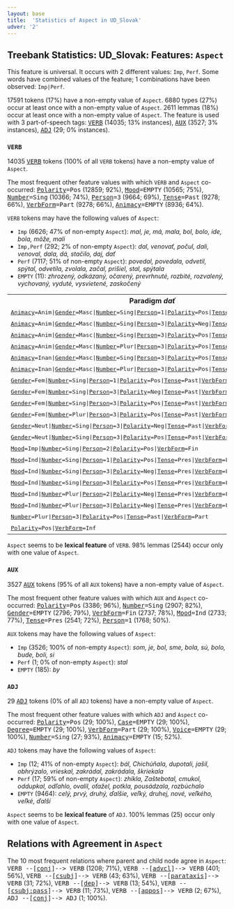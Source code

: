 ```yaml
---
layout: base
title:  'Statistics of Aspect in UD_Slovak'
udver: '2'
---
```


## Treebank Statistics: UD_Slovak: Features: `Aspect`

This feature is universal.
It occurs with 2 different values: `Imp`, `Perf`.
Some words have combined values of the feature; 1 combinations have been observed: `Imp|Perf`.

17591 tokens (17%) have a non-empty value of `Aspect`.
6880 types (27%) occur at least once with a non-empty value of `Aspect`.
2611 lemmas (18%) occur at least once with a non-empty value of `Aspect`.
The feature is used with 3 part-of-speech tags: <tt><a href="sk-pos-VERB.html">VERB</a></tt> (14035; 13% instances), <tt><a href="sk-pos-AUX.html">AUX</a></tt> (3527; 3% instances), <tt><a href="sk-pos-ADJ.html">ADJ</a></tt> (29; 0% instances).

### `VERB`

14035 <tt><a href="sk-pos-VERB.html">VERB</a></tt> tokens (100% of all `VERB` tokens) have a non-empty value of `Aspect`.

The most frequent other feature values with which `VERB` and `Aspect` co-occurred: <tt><a href="sk-feat-Polarity.html">Polarity</a></tt><tt>=Pos</tt> (12859; 92%), <tt><a href="sk-feat-Mood.html">Mood</a></tt><tt>=EMPTY</tt> (10565; 75%), <tt><a href="sk-feat-Number.html">Number</a></tt><tt>=Sing</tt> (10366; 74%), <tt><a href="sk-feat-Person.html">Person</a></tt><tt>=3</tt> (9664; 69%), <tt><a href="sk-feat-Tense.html">Tense</a></tt><tt>=Past</tt> (9278; 66%), <tt><a href="sk-feat-VerbForm.html">VerbForm</a></tt><tt>=Part</tt> (9278; 66%), <tt><a href="sk-feat-Animacy.html">Animacy</a></tt><tt>=EMPTY</tt> (8936; 64%).

`VERB` tokens may have the following values of `Aspect`:

* `Imp` (6626; 47% of non-empty `Aspect`): <em>mal, je, má, mala, bol, bolo, ide, bola, môže, mali</em>
* `Imp,Perf` (292; 2% of non-empty `Aspect`): <em>dal, venovať, počul, dali, venoval, dala, dá, stačilo, daj, dať</em>
* `Perf` (7117; 51% of non-empty `Aspect`): <em>povedal, povedala, odvetil, spýtal, odvetila, zvolala, začal, prišiel, stal, spýtala</em>
* `EMPTY` (11): <em>zhrozený, odkázaný, očarený, prevrhnuté, rozbité, rozvalený, vychovaný, vyduté, vysvietené, zaskočený</em>

<table>
  <tr><th>Paradigm <i>dať</i></th><th><tt>Imp</tt></th><th><tt>Imp,Perf</tt></th><th><tt>Perf</tt></th></tr>
  <tr><td><tt><tt><a href="sk-feat-Animacy.html">Animacy</a></tt><tt>=Anim</tt>|<tt><a href="sk-feat-Gender.html">Gender</a></tt><tt>=Masc</tt>|<tt><a href="sk-feat-Number.html">Number</a></tt><tt>=Sing</tt>|<tt><a href="sk-feat-Person.html">Person</a></tt><tt>=1</tt>|<tt><a href="sk-feat-Polarity.html">Polarity</a></tt><tt>=Pos</tt>|<tt><a href="sk-feat-Tense.html">Tense</a></tt><tt>=Past</tt>|<tt><a href="sk-feat-VerbForm.html">VerbForm</a></tt><tt>=Part</tt></tt></td><td></td><td><em>dal</em></td><td><em>dal</em></td></tr>
  <tr><td><tt><tt><a href="sk-feat-Animacy.html">Animacy</a></tt><tt>=Anim</tt>|<tt><a href="sk-feat-Gender.html">Gender</a></tt><tt>=Masc</tt>|<tt><a href="sk-feat-Number.html">Number</a></tt><tt>=Sing</tt>|<tt><a href="sk-feat-Person.html">Person</a></tt><tt>=3</tt>|<tt><a href="sk-feat-Polarity.html">Polarity</a></tt><tt>=Neg</tt>|<tt><a href="sk-feat-Tense.html">Tense</a></tt><tt>=Past</tt>|<tt><a href="sk-feat-VerbForm.html">VerbForm</a></tt><tt>=Part</tt></tt></td><td></td><td><em>Nedal</em></td><td></td></tr>
  <tr><td><tt><tt><a href="sk-feat-Animacy.html">Animacy</a></tt><tt>=Anim</tt>|<tt><a href="sk-feat-Gender.html">Gender</a></tt><tt>=Masc</tt>|<tt><a href="sk-feat-Number.html">Number</a></tt><tt>=Sing</tt>|<tt><a href="sk-feat-Person.html">Person</a></tt><tt>=3</tt>|<tt><a href="sk-feat-Polarity.html">Polarity</a></tt><tt>=Pos</tt>|<tt><a href="sk-feat-Tense.html">Tense</a></tt><tt>=Past</tt>|<tt><a href="sk-feat-VerbForm.html">VerbForm</a></tt><tt>=Part</tt></tt></td><td></td><td><em>dal</em></td><td><em>dal</em></td></tr>
  <tr><td><tt><tt><a href="sk-feat-Animacy.html">Animacy</a></tt><tt>=Anim</tt>|<tt><a href="sk-feat-Gender.html">Gender</a></tt><tt>=Masc</tt>|<tt><a href="sk-feat-Number.html">Number</a></tt><tt>=Plur</tt>|<tt><a href="sk-feat-Person.html">Person</a></tt><tt>=3</tt>|<tt><a href="sk-feat-Polarity.html">Polarity</a></tt><tt>=Pos</tt>|<tt><a href="sk-feat-Tense.html">Tense</a></tt><tt>=Past</tt>|<tt><a href="sk-feat-VerbForm.html">VerbForm</a></tt><tt>=Part</tt></tt></td><td></td><td><em>dali</em></td><td><em>dali</em></td></tr>
  <tr><td><tt><tt><a href="sk-feat-Animacy.html">Animacy</a></tt><tt>=Inan</tt>|<tt><a href="sk-feat-Gender.html">Gender</a></tt><tt>=Masc</tt>|<tt><a href="sk-feat-Number.html">Number</a></tt><tt>=Sing</tt>|<tt><a href="sk-feat-Person.html">Person</a></tt><tt>=3</tt>|<tt><a href="sk-feat-Polarity.html">Polarity</a></tt><tt>=Pos</tt>|<tt><a href="sk-feat-Tense.html">Tense</a></tt><tt>=Past</tt>|<tt><a href="sk-feat-VerbForm.html">VerbForm</a></tt><tt>=Part</tt></tt></td><td></td><td><em>dal</em></td><td><em>dal</em></td></tr>
  <tr><td><tt><tt><a href="sk-feat-Animacy.html">Animacy</a></tt><tt>=Inan</tt>|<tt><a href="sk-feat-Gender.html">Gender</a></tt><tt>=Masc</tt>|<tt><a href="sk-feat-Number.html">Number</a></tt><tt>=Plur</tt>|<tt><a href="sk-feat-Person.html">Person</a></tt><tt>=3</tt>|<tt><a href="sk-feat-Polarity.html">Polarity</a></tt><tt>=Pos</tt>|<tt><a href="sk-feat-Tense.html">Tense</a></tt><tt>=Past</tt>|<tt><a href="sk-feat-VerbForm.html">VerbForm</a></tt><tt>=Part</tt></tt></td><td></td><td><em>dali</em></td><td></td></tr>
  <tr><td><tt><tt><a href="sk-feat-Gender.html">Gender</a></tt><tt>=Fem</tt>|<tt><a href="sk-feat-Number.html">Number</a></tt><tt>=Sing</tt>|<tt><a href="sk-feat-Person.html">Person</a></tt><tt>=1</tt>|<tt><a href="sk-feat-Polarity.html">Polarity</a></tt><tt>=Pos</tt>|<tt><a href="sk-feat-Tense.html">Tense</a></tt><tt>=Past</tt>|<tt><a href="sk-feat-VerbForm.html">VerbForm</a></tt><tt>=Part</tt></tt></td><td></td><td></td><td><em>dala</em></td></tr>
  <tr><td><tt><tt><a href="sk-feat-Gender.html">Gender</a></tt><tt>=Fem</tt>|<tt><a href="sk-feat-Number.html">Number</a></tt><tt>=Sing</tt>|<tt><a href="sk-feat-Person.html">Person</a></tt><tt>=3</tt>|<tt><a href="sk-feat-Polarity.html">Polarity</a></tt><tt>=Neg</tt>|<tt><a href="sk-feat-Tense.html">Tense</a></tt><tt>=Past</tt>|<tt><a href="sk-feat-VerbForm.html">VerbForm</a></tt><tt>=Part</tt></tt></td><td></td><td><em>nedala</em></td><td><em>nedala</em></td></tr>
  <tr><td><tt><tt><a href="sk-feat-Gender.html">Gender</a></tt><tt>=Fem</tt>|<tt><a href="sk-feat-Number.html">Number</a></tt><tt>=Sing</tt>|<tt><a href="sk-feat-Person.html">Person</a></tt><tt>=3</tt>|<tt><a href="sk-feat-Polarity.html">Polarity</a></tt><tt>=Pos</tt>|<tt><a href="sk-feat-Tense.html">Tense</a></tt><tt>=Past</tt>|<tt><a href="sk-feat-VerbForm.html">VerbForm</a></tt><tt>=Part</tt></tt></td><td></td><td><em>dala</em></td><td><em>dala</em></td></tr>
  <tr><td><tt><tt><a href="sk-feat-Gender.html">Gender</a></tt><tt>=Fem</tt>|<tt><a href="sk-feat-Number.html">Number</a></tt><tt>=Plur</tt>|<tt><a href="sk-feat-Person.html">Person</a></tt><tt>=3</tt>|<tt><a href="sk-feat-Polarity.html">Polarity</a></tt><tt>=Pos</tt>|<tt><a href="sk-feat-Tense.html">Tense</a></tt><tt>=Past</tt>|<tt><a href="sk-feat-VerbForm.html">VerbForm</a></tt><tt>=Part</tt></tt></td><td></td><td></td><td><em>dali</em></td></tr>
  <tr><td><tt><tt><a href="sk-feat-Gender.html">Gender</a></tt><tt>=Neut</tt>|<tt><a href="sk-feat-Number.html">Number</a></tt><tt>=Sing</tt>|<tt><a href="sk-feat-Person.html">Person</a></tt><tt>=3</tt>|<tt><a href="sk-feat-Polarity.html">Polarity</a></tt><tt>=Neg</tt>|<tt><a href="sk-feat-Tense.html">Tense</a></tt><tt>=Past</tt>|<tt><a href="sk-feat-VerbForm.html">VerbForm</a></tt><tt>=Part</tt></tt></td><td><em>nedalo</em></td><td><em>nedalo</em></td><td></td></tr>
  <tr><td><tt><tt><a href="sk-feat-Gender.html">Gender</a></tt><tt>=Neut</tt>|<tt><a href="sk-feat-Number.html">Number</a></tt><tt>=Sing</tt>|<tt><a href="sk-feat-Person.html">Person</a></tt><tt>=3</tt>|<tt><a href="sk-feat-Polarity.html">Polarity</a></tt><tt>=Pos</tt>|<tt><a href="sk-feat-Tense.html">Tense</a></tt><tt>=Past</tt>|<tt><a href="sk-feat-VerbForm.html">VerbForm</a></tt><tt>=Part</tt></tt></td><td></td><td><em>dalo</em></td><td></td></tr>
  <tr><td><tt><tt><a href="sk-feat-Mood.html">Mood</a></tt><tt>=Imp</tt>|<tt><a href="sk-feat-Number.html">Number</a></tt><tt>=Sing</tt>|<tt><a href="sk-feat-Person.html">Person</a></tt><tt>=2</tt>|<tt><a href="sk-feat-Polarity.html">Polarity</a></tt><tt>=Pos</tt>|<tt><a href="sk-feat-VerbForm.html">VerbForm</a></tt><tt>=Fin</tt></tt></td><td></td><td><em>daj</em></td><td></td></tr>
  <tr><td><tt><tt><a href="sk-feat-Mood.html">Mood</a></tt><tt>=Ind</tt>|<tt><a href="sk-feat-Number.html">Number</a></tt><tt>=Sing</tt>|<tt><a href="sk-feat-Person.html">Person</a></tt><tt>=1</tt>|<tt><a href="sk-feat-Polarity.html">Polarity</a></tt><tt>=Pos</tt>|<tt><a href="sk-feat-Tense.html">Tense</a></tt><tt>=Pres</tt>|<tt><a href="sk-feat-VerbForm.html">VerbForm</a></tt><tt>=Fin</tt></tt></td><td></td><td><em>dám</em></td><td><em>Dám</em></td></tr>
  <tr><td><tt><tt><a href="sk-feat-Mood.html">Mood</a></tt><tt>=Ind</tt>|<tt><a href="sk-feat-Number.html">Number</a></tt><tt>=Sing</tt>|<tt><a href="sk-feat-Person.html">Person</a></tt><tt>=3</tt>|<tt><a href="sk-feat-Polarity.html">Polarity</a></tt><tt>=Neg</tt>|<tt><a href="sk-feat-Tense.html">Tense</a></tt><tt>=Pres</tt>|<tt><a href="sk-feat-VerbForm.html">VerbForm</a></tt><tt>=Fin</tt></tt></td><td></td><td><em>nedá</em></td><td></td></tr>
  <tr><td><tt><tt><a href="sk-feat-Mood.html">Mood</a></tt><tt>=Ind</tt>|<tt><a href="sk-feat-Number.html">Number</a></tt><tt>=Sing</tt>|<tt><a href="sk-feat-Person.html">Person</a></tt><tt>=3</tt>|<tt><a href="sk-feat-Polarity.html">Polarity</a></tt><tt>=Pos</tt>|<tt><a href="sk-feat-Tense.html">Tense</a></tt><tt>=Pres</tt>|<tt><a href="sk-feat-VerbForm.html">VerbForm</a></tt><tt>=Fin</tt></tt></td><td><em>Dá</em></td><td><em>dá</em></td><td></td></tr>
  <tr><td><tt><tt><a href="sk-feat-Mood.html">Mood</a></tt><tt>=Ind</tt>|<tt><a href="sk-feat-Number.html">Number</a></tt><tt>=Plur</tt>|<tt><a href="sk-feat-Person.html">Person</a></tt><tt>=2</tt>|<tt><a href="sk-feat-Polarity.html">Polarity</a></tt><tt>=Neg</tt>|<tt><a href="sk-feat-Tense.html">Tense</a></tt><tt>=Pres</tt>|<tt><a href="sk-feat-VerbForm.html">VerbForm</a></tt><tt>=Fin</tt></tt></td><td></td><td><em>nedáte</em></td><td></td></tr>
  <tr><td><tt><tt><a href="sk-feat-Mood.html">Mood</a></tt><tt>=Ind</tt>|<tt><a href="sk-feat-Number.html">Number</a></tt><tt>=Plur</tt>|<tt><a href="sk-feat-Person.html">Person</a></tt><tt>=3</tt>|<tt><a href="sk-feat-Polarity.html">Polarity</a></tt><tt>=Neg</tt>|<tt><a href="sk-feat-Tense.html">Tense</a></tt><tt>=Pres</tt>|<tt><a href="sk-feat-VerbForm.html">VerbForm</a></tt><tt>=Fin</tt></tt></td><td><em>nedajú</em></td><td><em>nedajú</em></td><td></td></tr>
  <tr><td><tt><tt><a href="sk-feat-Number.html">Number</a></tt><tt>=Plur</tt>|<tt><a href="sk-feat-Person.html">Person</a></tt><tt>=3</tt>|<tt><a href="sk-feat-Polarity.html">Polarity</a></tt><tt>=Pos</tt>|<tt><a href="sk-feat-Tense.html">Tense</a></tt><tt>=Past</tt>|<tt><a href="sk-feat-VerbForm.html">VerbForm</a></tt><tt>=Part</tt></tt></td><td></td><td><em>dali</em></td><td></td></tr>
  <tr><td><tt><tt><a href="sk-feat-Polarity.html">Polarity</a></tt><tt>=Pos</tt>|<tt><a href="sk-feat-VerbForm.html">VerbForm</a></tt><tt>=Inf</tt></tt></td><td></td><td><em>dať</em></td><td><em>dať</em></td></tr>
</table>

`Aspect` seems to be **lexical feature** of `VERB`. 98% lemmas (2544) occur only with one value of `Aspect`.

### `AUX`

3527 <tt><a href="sk-pos-AUX.html">AUX</a></tt> tokens (95% of all `AUX` tokens) have a non-empty value of `Aspect`.

The most frequent other feature values with which `AUX` and `Aspect` co-occurred: <tt><a href="sk-feat-Polarity.html">Polarity</a></tt><tt>=Pos</tt> (3386; 96%), <tt><a href="sk-feat-Number.html">Number</a></tt><tt>=Sing</tt> (2907; 82%), <tt><a href="sk-feat-Gender.html">Gender</a></tt><tt>=EMPTY</tt> (2796; 79%), <tt><a href="sk-feat-VerbForm.html">VerbForm</a></tt><tt>=Fin</tt> (2737; 78%), <tt><a href="sk-feat-Mood.html">Mood</a></tt><tt>=Ind</tt> (2733; 77%), <tt><a href="sk-feat-Tense.html">Tense</a></tt><tt>=Pres</tt> (2541; 72%), <tt><a href="sk-feat-Person.html">Person</a></tt><tt>=1</tt> (1768; 50%).

`AUX` tokens may have the following values of `Aspect`:

* `Imp` (3526; 100% of non-empty `Aspect`): <em>som, je, bol, sme, bola, sú, bolo, bude, boli, si</em>
* `Perf` (1; 0% of non-empty `Aspect`): <em>stal</em>
* `EMPTY` (185): <em>by</em>

### `ADJ`

29 <tt><a href="sk-pos-ADJ.html">ADJ</a></tt> tokens (0% of all `ADJ` tokens) have a non-empty value of `Aspect`.

The most frequent other feature values with which `ADJ` and `Aspect` co-occurred: <tt><a href="sk-feat-Polarity.html">Polarity</a></tt><tt>=Pos</tt> (29; 100%), <tt><a href="sk-feat-Case.html">Case</a></tt><tt>=EMPTY</tt> (29; 100%), <tt><a href="sk-feat-Degree.html">Degree</a></tt><tt>=EMPTY</tt> (29; 100%), <tt><a href="sk-feat-VerbForm.html">VerbForm</a></tt><tt>=Part</tt> (29; 100%), <tt><a href="sk-feat-Voice.html">Voice</a></tt><tt>=EMPTY</tt> (29; 100%), <tt><a href="sk-feat-Number.html">Number</a></tt><tt>=Sing</tt> (27; 93%), <tt><a href="sk-feat-Animacy.html">Animacy</a></tt><tt>=EMPTY</tt> (15; 52%).

`ADJ` tokens may have the following values of `Aspect`:

* `Imp` (12; 41% of non-empty `Aspect`): <em>bál, Chichúňala, dupotali, jašil, obhrýzalo, vrieskal, zakrádal, zakrádala, škriekala</em>
* `Perf` (17; 59% of non-empty `Aspect`): <em>zhíkla, Zaštebotal, cmukol, oddupkal, odľahlo, ovalil, oťažel, potkla, pousádzala, rozbúchalo</em>
* `EMPTY` (9464): <em>celý, prvý, druhý, ďalšie, veľký, druhej, nové, veľkého, veľké, ďalší</em>

`Aspect` seems to be **lexical feature** of `ADJ`. 100% lemmas (25) occur only with one value of `Aspect`.

## Relations with Agreement in `Aspect`

The 10 most frequent relations where parent and child node agree in `Aspect`:
<tt>VERB --[<tt><a href="sk-dep-conj.html">conj</a></tt>]--> VERB</tt> (1208; 71%),
<tt>VERB --[<tt><a href="sk-dep-advcl.html">advcl</a></tt>]--> VERB</tt> (401; 56%),
<tt>VERB --[<tt><a href="sk-dep-csubj.html">csubj</a></tt>]--> VERB</tt> (43; 63%),
<tt>VERB --[<tt><a href="sk-dep-parataxis.html">parataxis</a></tt>]--> VERB</tt> (31; 72%),
<tt>VERB --[<tt><a href="sk-dep-dep.html">dep</a></tt>]--> VERB</tt> (13; 54%),
<tt>VERB --[<tt><a href="sk-dep-csubj-pass.html">csubj:pass</a></tt>]--> VERB</tt> (11; 73%),
<tt>VERB --[<tt><a href="sk-dep-appos.html">appos</a></tt>]--> VERB</tt> (2; 67%),
<tt>ADJ --[<tt><a href="sk-dep-conj.html">conj</a></tt>]--> ADJ</tt> (1; 100%).

